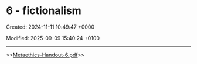 # 6 - fictionalism

Created: 2024-11-11 10:49:47 +0000

Modified: 2025-09-09 15:40:24 +0100

---

<<[Metaethics-Handout-6.pdf](../../../media/Metaethics-Handout-6.pdf)>>



